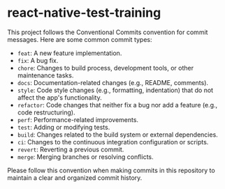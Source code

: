# react-native-test-training

This project follows the Conventional Commits convention for commit messages. Here are some common commit types:

- `feat`: A new feature implementation.
- `fix`: A bug fix.
- `chore`: Changes to build process, development tools, or other maintenance tasks.
- `docs`: Documentation-related changes (e.g., README, comments).
- `style`: Code style changes (e.g., formatting, indentation) that do not affect the app's functionality.
- `refactor`: Code changes that neither fix a bug nor add a feature (e.g., code restructuring).
- `perf`: Performance-related improvements.
- `test`: Adding or modifying tests.
- `build`: Changes related to the build system or external dependencies.
- `ci`: Changes to the continuous integration configuration or scripts.
- `revert`: Reverting a previous commit.
- `merge`: Merging branches or resolving conflicts.

Please follow this convention when making commits in this repository to maintain a clear and organized commit history.
